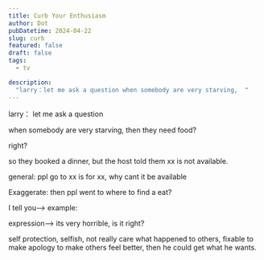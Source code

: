 ```yaml
---
title: Curb Your Enthusiasm
author: Dot
pubDatetime: 2024-04-22
slug: curb
featured: false
draft: false
tags:
  - tv

description:
  "larry：let me ask a question when somebody are very starving,  "
---
```


larry：
let me ask a question

when somebody are very starving, then they need food?

right?

so they booked a dinner, but the host told them xx is not available.

general: ppl go to xx is for xx, why cant it be available

Exaggerate: then ppl went to where to find a eat?

I tell you--> example: 

expression--> its very horrible, is it right?

self protection, selfish, not really care what happened to others, fixable to make apology to make others 
feel better, then he could get what he wants.

